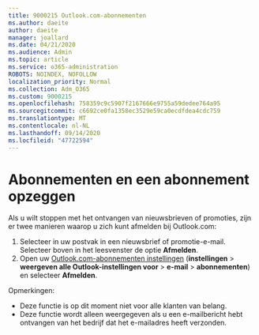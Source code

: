 ```yaml
---
title: 9000215 Outlook.com-abonnementen
ms.author: daeite
author: daeite
manager: joallard
ms.date: 04/21/2020
ms.audience: Admin
ms.topic: article
ms.service: o365-administration
ROBOTS: NOINDEX, NOFOLLOW
localization_priority: Normal
ms.collection: Adm_O365
ms.custom: 9000215
ms.openlocfilehash: 758359c9c5907f2167666e9755a59dedee764a95
ms.sourcegitcommit: c6692ce0fa1358ec3529e59ca0ecdfdea4cdc759
ms.translationtype: MT
ms.contentlocale: nl-NL
ms.lasthandoff: 09/14/2020
ms.locfileid: "47722594"
---
```

# <a name="subscriptions-and-unsubscribing"></a>Abonnementen en een abonnement opzeggen

Als u wilt stoppen met het ontvangen van nieuwsbrieven of promoties, zijn er twee manieren waarop u zich kunt afmelden bij Outlook.com:

1. Selecteer in uw postvak in een nieuwsbrief of promotie-e-mail. Selecteer boven in het leesvenster de optie **Afmelden**.
2. Open uw [Outlook.com-abonnementen instellingen](https://outlook.live.com/mail/options/mail/brandsSubscriptions) (**instellingen**  >  **weergeven alle Outlook-instellingen voor**  >  **e-mail**  >  **abonnementen**) en selecteer **Afmelden**.

Opmerkingen:

- Deze functie is op dit moment niet voor alle klanten van belang.
- Deze functie wordt alleen weergegeven als u een e-mailbericht hebt ontvangen van het bedrijf dat het e-mailadres heeft verzonden.